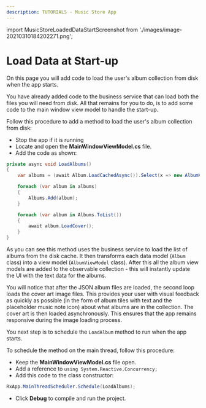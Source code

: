 ```yaml
---
description: TUTORIALS - Music Store App
---
```


import MusicStoreLoadedDataStartScreenshot from './images/image-20210310184202271.png';

# Load Data at Start-up

On this page you will add code to load the user's album collection from disk when the app starts.

You have already added code to the business service that can load both the files you will need from disk. All that remains for you to do, is to add some code to the main window view model to handle the start-up.

Follow this procedure to add a method to load the user's album collection from disk:

- Stop the app if it is running
- Locate and open the **MainWindowViewModel.cs** file.
- Add the code as shown:

```csharp
private async void LoadAlbums()
{
    var albums = (await Album.LoadCachedAsync()).Select(x => new AlbumViewModel(x));

    foreach (var album in albums)
    {
        Albums.Add(album);
    }

    foreach (var album in Albums.ToList())
    {
        await album.LoadCover();
    }
}
```

As you can see this method uses the business service to load the list of albums from the disk cache. It then transforms each data model (`Album` class) into a view model (`AlbumViewModel` class). After this all the album view models are added to the observable collection - this will instantly update the UI with the text data for the albums.

You will notice that after the JSON album files are loaded, the second loop loads the cover art image files. This provides your user with visual feedback as quickly as possible (in the form of album tiles with text and the placeholder music note icon) about what albums are in the collection. The cover art is then loaded asynchronously. This ensures that the app remains responsive during the image loading process.

You next step is to schedule the `LoadAlbum` method to run when the app starts.

To schedule the method on the main thread, follow this procedure:

- Keep the **MainWindowViewModel.cs** file open.
- Add a reference to `using System.Reactive.Concurrency;`
- Add this code to the class constructor:

```csharp
RxApp.MainThreadScheduler.Schedule(LoadAlbums);
```

- Click **Debug** to compile and run the project.

<p><img className="image-medium-zoom" src={MusicStoreLoadedDataStartScreenshot} alt="" /></p>
